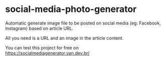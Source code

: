 # social-media-photo-generator
Automatic generate image file to be posted on social media (eg: Facebook, Instagram) based on article URL.

All you need is a URL and an image in the article content.

You can test this project for free on https://socialmediagenerator.yan.dev.br/
